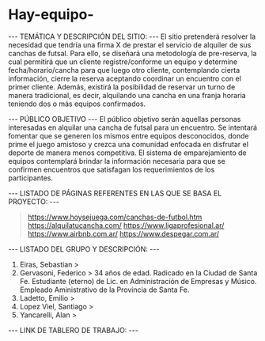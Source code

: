 # Hay-equipo-

--- TEMÁTICA Y DESCRIPCIÓN DEL SITIO: ---
  El sitio pretenderá resolver la necesidad que tendría una firma X de prestar el servicio de alquiler de sus canchas de futsal. Para ello, se diseñará una metodología de pre-reserva, la cual permitirá que un cliente registre/conforme un equipo y determine fecha/horario/cancha para que luego otro cliente, contemplando cierta información, cierre la reserva aceptando coordinar un encuentro con el primer cliente. Además, existirá la posibilidad de reservar un turno de manera tradicional, es decir, alquilando una cancha en una franja horaria teniendo dos o más equipos confirmados.

--- PÚBLICO OBJETIVO ---
  El público objetivo serán aquellas personas interesadas en alquilar una cancha de futsal para un encuentro. Se intentará fomentar que se generen los mismos entre equipos desconocidos, donde prime el juego amistoso y crezca una comunidad enfocada en disfrutar el deporte de manera menos competitiva. El sistema de emparejamiento de equipos contemplará brindar la información necesaria para que se confirmen encuentros que satisfagan los requerimientos de los participantes.

--- LISTADO DE PÁGINAS REFERENTES EN LAS QUE SE BASA EL PROYECTO: ---
  > https://www.hoysejuega.com/canchas-de-futbol.htm
  > https://alquilatucancha.com/
  > https://www.ligaprofesional.ar/
  > https://www.airbnb.com.ar/
  > https://www.despegar.com.ar/

--- LISTADO DEL GRUPO Y DESCRIPCIÓN: ---
  1. Eiras, Sebastian >
  2. Gervasoni, Federico > 34 años de edad. Radicado en la Ciudad de Santa Fe. Estudiante (eterno) de Lic. en Administración de Empresas y Músico. Empleado Aministrativo de la Provincia de Santa Fe.
  3. Ladetto, Emilio >
  4. Lopez Viel, Santiago >
  5. Yancarelli, Alan > 

--- LINK DE TABLERO DE TRABAJO: ---
